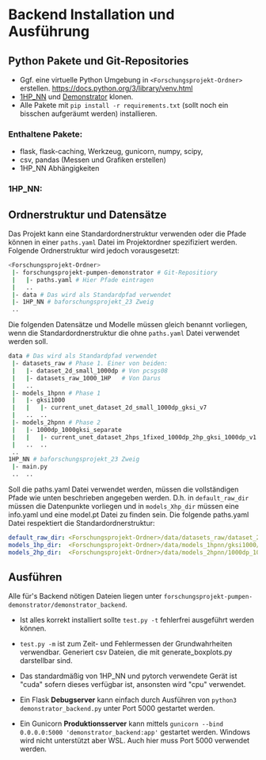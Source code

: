 # Backend Installation und Ausführung

## Python Pakete und Git-Repositories

- Ggf. eine virtuelle Python Umgebung in `<Forschungsprojekt-Ordner>` erstellen.
  https://docs.python.org/3/library/venv.html
- [1HP_NN](https://github.com/FabioTucciarone/1HP_NN/tree/baforschungsprojekt_23) und [Demonstrator](https://github.com/FabioTucciarone/forschungsprojekt-pumpen-demonstrator) klonen.
- Alle Pakete mit `pip install -r requirements.txt` (sollt noch ein bisschen aufgeräumt werden) installieren.

### Enthaltene Pakete:

- flask, flask-caching, Werkzeug, gunicorn, numpy, scipy, 
- csv, pandas (Messen und Grafiken erstellen)
- 1HP_NN Abhängigkeiten

### 1HP_NN:


## Ordnerstruktur und Datensätze

Das Projekt kann eine Standardordnerstruktur verwenden oder die Pfade können in einer `paths.yaml` Datei im Projektordner spezifiziert werden. 
Folgende Ordnerstruktur wird jedoch vorausgesetzt:

```bash
<Forschungsprojekt-Ordner>
 |- forschungsprojekt-pumpen-demonstrator # Git-Repositiory
 |   |- paths.yaml # Hier Pfade eintragen
 |   ..
 |- data # Das wird als Standardpfad verwendet
 |- 1HP_NN # baforschungsprojekt_23 Zweig
 ..
```

Die folgenden Datensätze und Modelle müssen gleich benannt vorliegen, wenn die Standardordnerstruktur die ohne `paths.yaml` Datei verwendet werden soll.
```bash
data # Das wird als Standardpfad verwendet
 |- datasets_raw # Phase 1. Einer von beiden:
 |   |- dataset_2d_small_1000dp # Von pcsgs08
 |   |- datasets_raw_1000_1HP   # Von Darus
 |   ..
 |- models_1hpnn # Phase 1
 |   |- gksi1000
 |   |   |- current_unet_dataset_2d_small_1000dp_gksi_v7
 |   ..  ..
 |- models_2hpnn # Phase 2
 |   |- 1000dp_1000gksi_separate
 |   |   |- current_unet_dataset_2hps_1fixed_1000dp_2hp_gksi_1000dp_v1
 |   ..  ..
 ..
1HP_NN # baforschungsprojekt_23 Zweig
 |- main.py 
 ..  ..
```

Soll die paths.yaml Datei verwendet werden, müssen die vollständigen Pfade wie unten beschrieben angegeben werden.
D.h. in `default_raw_dir` müssen die Datenpunkte vorliegen und in `models_Xhp_dir` müssen eine info.yaml und eine model.pt Datei zu finden sein.
Die folgende paths.yaml Datei respektiert die Standardordnerstruktur:

```yaml
default_raw_dir: <Forschungsprojekt-Ordner>/data/datasets_raw/dataset_2d_small_1000dp # Phase 1
models_1hp_dir:  <Forschungsprojekt-Ordner>/data/models_1hpnn/gksi1000/current_unet_dataset_2d_small_1000dp_gksi_v7 # Phase 1 und 2
models_2hp_dir:  <Forschungsprojekt-Ordner>/data/models_2hpnn/1000dp_1000gksi_separate/current_unet_dataset_2hps_1fixed_1000dp_2hp_gksi_1000dp_v1 # Phase 2
```

## Ausführen
Alle für's Backend nötigen Dateien liegen unter `forschungsprojekt-pumpen-demonstrator/demonstrator_backend`.

- Ist alles korrekt installiert sollte `test.py -t` fehlerfrei ausgeführt werden können.
- `test.py -m` ist zum Zeit- und Fehlermessen der Grundwahrheiten verwendbar. Generiert csv Dateien, die mit generate_boxplots.py darstellbar sind.

- Das standardmäßig von 1HP_NN und pytorch verwendete Gerät ist "cuda" sofern dieses verfügbar ist, ansonsten wird "cpu" verwendet.

- Ein Flask **Debugserver** kann einfach durch Ausführen von `python3 demonstrator_backend.py` unter Port 5000 gestartet werden.

- Ein Gunicorn **Produktionsserver** kann mittels `gunicorn --bind 0.0.0.0:5000 'demonstrator_backend:app'` gestartet werden. Windows wird nicht unterstützt aber WSL. Auch hier muss Port 5000 verwendet werden.
